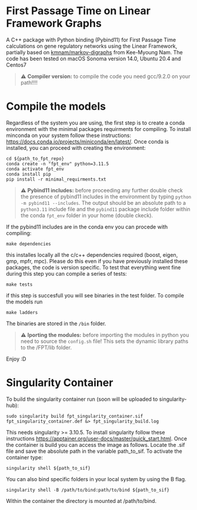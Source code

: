 # First Passage Time on Linear Framework Graphs

A C++ package with Python binding (Pybind11) for First Passage Time calculations on gene regulatory networks using the Linear Framework, partially based on [kmnam/markov-digraphs](https://github.com/kmnam/markov-digraphs.git) from Kee-Myoung Nam. The code has been tested on macOS Sonoma version 14.0, Ubuntu 20.4 and Centos7

> :warning: **Compiler version:** to compile the code you need gcc/9.2.0 on your path!!!!


# Compile the models

Regardless of the system you are using, the first step is to create a conda environment with the minimal packages requirments for compiling. To install minconda on your system follow these instructions: https://docs.conda.io/projects/miniconda/en/latest/. Once conda is installed, you can proceed with creating the environment:
```
cd ${path_to_fpt_repo}
conda create -n "fpt_env" python=3.11.5
conda activate fpt_env
conda install pip
pip install -r minimal_requirments.txt
```
> :warning: **Pybind11 includes:** before proceeding any further double check the presence of pybind11 includes in the environment by typing ``` python -m pybind11 --includes ```. The output should be an absolute path to a ```python3.11``` include file and the ```pybind11``` package include folder within the conda ```fpt_env``` folder in your home (double ckeck).

If the pybind11 includes are in the conda env you can procede with compiling:
```
make dependencies
```
this installes locally all the c/c++ dependencies required (boost, eigen, gmp, mpfr, mpc). Please do this even if you have previously installed these packages, the code is version specific. To test that everything went fine during this step you can compile a series of tests: 
```
make tests
```
if this step is succesfull you will see binaries in the test folder. To compile the models run
```
make ladders 
```
The binaries are stored in the ```/bin``` folder. 

> :warning: **Iporting the modules:** before importing the modules in python you need to source the ```config.sh``` file! This sets the dynamic library paths to the /FPT/lib folder. 

Enjoy :D

# Singularity Container

To build the singularity container run (soon will be uploaded to singularity-hub): 
```
sudo singularity build fpt_singularity_container.sif fpt_singularity_container.def &> fpt_singularity_build.log
```
This needs singularity >= 3.10.5. To install singularity follow these instructions https://apptainer.org/user-docs/master/quick_start.html. Once the container is build you can access the image as follows. Locate the .sif file and save the absolute path in the variable path_to_sif. To activate the container type: 

```
singularity shell ${path_to_sif}
```

You can also bind specific folders in your local system by using the B flag. 

```
singularity shell -B /path/to/bind:path/to/bind ${path_to_sif}
```

Within the container the directory is mounted at /path/to/bind. 
